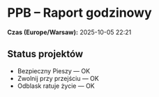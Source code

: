 # PPB – Raport godzinowy
**Czas (Europe/Warsaw):** 2025-10-05 22:21

## Status projektów
- Bezpieczny Pieszy — OK
- Zwolnij przy przejściu — OK
- Odblask ratuje życie — OK

